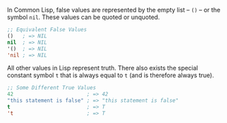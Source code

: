 In Common Lisp, false values are represented by the empty list – `()` – or the
symbol `nil`. These values can be quoted or unquoted.

```lisp
;; Equivalent False Values
()   ; => NIL
nil  ; => NIL
'()  ; => NIL
'nil ; => NIL
```

All other values in Lisp represent truth. There also exists the special constant
symbol `t` that is always equal to `t` (and is therefore always true).

```lisp
;; Some Different True Values
42                        ; => 42
"this statement is false" ; => "this statement is false"
t                         ; => T
't                        ; => T
```
